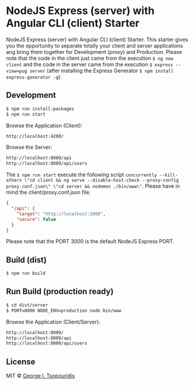 # NodeJS Express (server) with Angular CLI (client) Starter 
NodeJS Express (server) with Angular CLI (client) Starter. This starter gives you the opportunity to separate totally your client and server applications ang bring them together for Development (proxy) and Production. Please note that the code in the client just came from the execution `$ ng new client` and the code in the server came from the execution `$ express --view=pug server` (after installing the Express Generator `$ npm install express-generator -g`).

## Development
```bash
$ npm run install:packages
$ npm run start
```

Browse the Application (Client):
```bash
http://localhost:4200/
```

Browse the Server:
```bash
http://localhost:8080/api
http://localhost:8080/api/users
```

The `$ npm run start` execute the following script `concurrently --kill-others \"cd client && ng serve --disable-host-check --proxy-config proxy.conf.json\" \"cd server && nodemon ./bin/www\"`. Please have in mind the client/proxy.conf.json file.

```json
{
  "/api": {
    "target": "http://localhost:3000",
    "secure": false
  }
}
```
Please note that the PORT 3000 is the default NodeJS Express PORT.

## Build (dist)
```bash
$ npm run build
```

## Run Build (production ready)
```bash
$ cd dist/server
$ PORT=8000 NODE_ENV=production node bin/www
```

Browse the Application (Client/Server):
```bash
http://localhost:8000/
http://localhost:8000/api
http://localhost:8000/api/users
```

## License

MIT © [George I. Tsopouridis](gtsopour@gmail.com)
